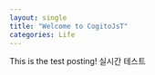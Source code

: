 ```yaml
---
layout: single
title: "Welcome to CogitoJsT"
categories: Life
---
```


This is the test posting!
실시간 테스트
